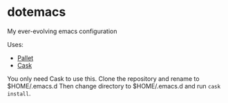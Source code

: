 dotemacs
========

My ever-evolving emacs configuration

Uses:

* [Pallet](https://github.com/rdallasgray/pallet)
* [Cask](https://github.com/cask/cask)

You only need Cask to use this. Clone the repository and rename to $HOME/.emacs.d
Then change directory to $HOME/.emacs.d and run `cask install`.
